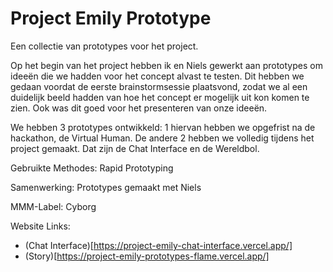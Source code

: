# Project Emily Prototype

Een collectie van prototypes voor het project.

Op het begin van het project hebben ik en Niels gewerkt aan prototypes om ideeën die we hadden voor het concept alvast te testen. Dit hebben we gedaan voordat de eerste brainstormsessie plaatsvond, zodat we al een duidelijk beeld hadden van hoe het concept er mogelijk uit kon komen te zien. Ook was dit goed voor het presenteren van onze ideeën.

We hebben 3 prototypes ontwikkeld: 1 hiervan hebben we opgefrist na de hackathon, de Virtual Human. De andere 2 hebben we volledig tijdens het project gemaakt. Dat zijn de Chat Interface en de Wereldbol.

Gebruikte Methodes: Rapid Prototyping

Samenwerking: Prototypes gemaakt met Niels

MMM-Label: Cyborg

Website Links:
- (Chat Interface)[https://project-emily-chat-interface.vercel.app/]
- (Story)[https://project-emily-prototypes-flame.vercel.app/]
